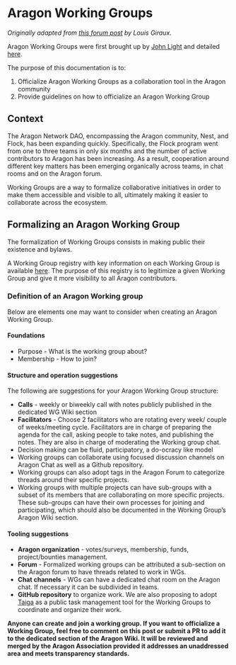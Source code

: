 # Aragon Working Groups

_Originally adapted from [this forum post](https://forum.aragon.org/t/aragon-working-groups-applications-are-now-open/11290) by Louis Giraux._

Aragon Working Groups were first brought up by [John Light](https://forum.aragon.org/u/light) and detailed [here](https://forum.aragon.org/t/proposed-working-groups-for-the-aragon-network-dao/965?u=louisgrx).

The purpose of this documentation is to:

1. Officialize Aragon Working Groups as a collaboration tool in the Aragon community
2. Provide guidelines on how to officialize an Aragon Working Group

## Context

The Aragon Network DAO, encompassing the Aragon community, Nest, and Flock, has been expanding quickly. Specifically, the Flock program went from one to three teams in only six months and the number of active contributors to Aragon has been increasing. As a result, cooperation around different key matters has been emerging organically across teams, in chat rooms and on the Aragon forum. 

Working Groups are a way to formalize collaborative initiatives in order to make them accessible and visible to all, ultimately making it easier to collaborate across the ecosystem.

## Formalizing an Aragon Working Group

The formalization of Working Groups consists in making public their existence and bylaws.

A Working Group registry with key information on each Working Group is available [here](registry.md). The purpose of this registry is to legitimize a given Working Group and give it more visibility to all Aragon contributors.

### Definition of an Aragon Working group

Below are elements one may want to consider when creating an Aragon Working Group.

#### Foundations

* Purpose - What is the working group about?
* Membership - How to join?

#### Structure and operation suggestions

The following are suggestions for your Aragon Working Group structure:

* **Calls** - weekly or biweekly call with notes publicly published in the dedicated WG Wiki section
* **Facilitators** - Choose 2 facilitators who are rotating every week/ couple of weeks/meeting cycle. Facilitators are in charge of preparing the agenda for the call, asking people to take notes, and publishing the notes. They are also in charge of moderating the Working group chat.
* Decision making can be fluid, participatory, a do-ocracy like model
* Working groups can collaborate using focused discussion channels on Aragon Chat as well as a Github repository.
* Working groups can also adopt tags in the Aragon Forum to categorize threads around their specific projects.
* Working groups with multiple projects can have sub-groups with a subset of its members that are collaborating on more specific projects. These sub-groups can have their own processes for joining and participating, which should also be documented in the Working Group’s Aragon Wiki section.

#### Tooling suggestions

* **Aragon organization** - votes/surveys, membership, funds, project/bounties management.
* **Forum** - Formalized working groups can be attributed a sub-section on the Aragon forum to have threads related to work in WGs.
* **Chat channels** - WGs can have a dedicated chat room on the Aragon chat. If necessary it can be subdivided in teams.
* **GitHub repository** to organize work. We are also proposing to adopt [Taiga](https://taiga.io/) as a public task management tool for the Working Groups to coordinate and organize their work.

**Anyone can create and join a working group. If you want to officialize a Working Group, feel free to comment on this post or submit a PR to add it to the dedicated section of the Aragon Wiki. It will be reviewed and merged by the Aragon Association provided it addresses an unaddressed area and meets transparency standards.**
